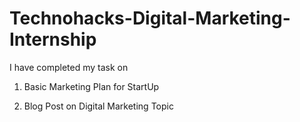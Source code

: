# Technohacks-Digital-Marketing-Internship

I have completed my task on

1. Basic Marketing Plan for StartUp

2. Blog Post on Digital Marketing Topic
